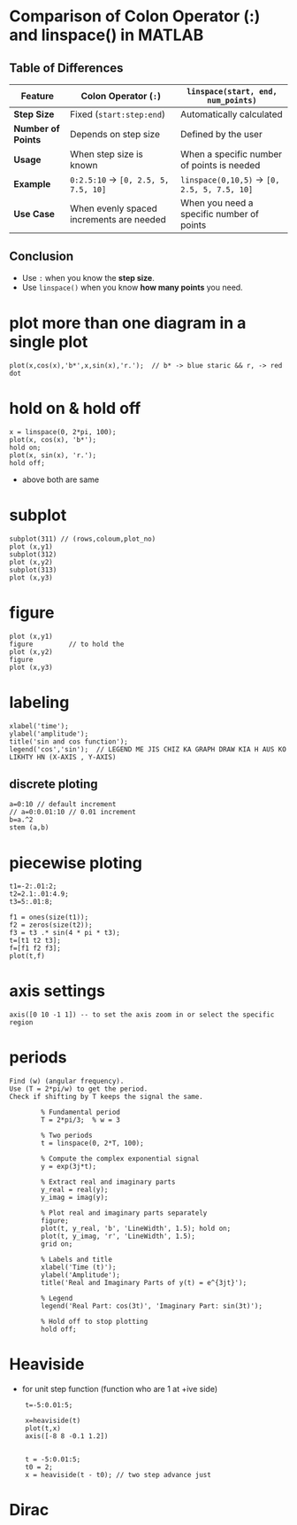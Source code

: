 # Comparison of Colon Operator (:) and linspace() in MATLAB

## Table of Differences

| Feature             | Colon Operator (`:`)       				  	| `linspace(start, end, num_points)` 		 |
|---------------------|---------------------------------------------|--------------------------------------------|
| **Step Size**       | Fixed (`start:step:end`) 					| Automatically calculated           		 |
| **Number of Points**| Depends on step size    					| Defined by the user                		 |
| **Usage**           | When step size is known  			 		| When a specific number of points is needed |
| **Example**         | `0:2.5:10` → `[0, 2.5, 5, 7.5, 10]` 		| `linspace(0,10,5)` → `[0, 2.5, 5, 7.5, 10]`|
| **Use Case** 		  | When evenly spaced increments are needed 	| When you need a specific number of points	 |

## Conclusion
- Use `:` when you know the **step size**.
- Use `linspace()` when you know **how many points** you need.


#  plot more than one diagram in a single plot
	plot(x,cos(x),'b*',x,sin(x),'r.');  // b* -> blue staric && r, -> red dot 
# hold on & hold off
	x = linspace(0, 2*pi, 100);
	plot(x, cos(x), 'b*');
	hold on;
	plot(x, sin(x), 'r.');
	hold off;
- above 	both are same

# subplot
	subplot(311) // (rows,coloum,plot_no) 
	plot (x,y1)
	subplot(312)
	plot (x,y2)
	subplot(313)
	plot (x,y3)
	
# figure
	plot (x,y1)
	figure         // to hold the 
	plot (x,y2)
	figure
	plot (x,y3)

# labeling 
	xlabel('time');
	ylabel('amplitude');
	title('sin and cos function');
	legend('cos','sin');  // LEGEND ME JIS CHIZ KA GRAPH DRAW KIA H AUS KO LIKHTY HN (X-AXIS , Y-AXIS)
	

## discrete ploting
	a=0:10 // default increment 
	// a=0:0.01:10 // 0.01 increment
	b=a.^2
	stem (a,b)
	
# piecewise ploting
	t1=-2:.01:2;
	t2=2.1:.01:4.9;
	t3=5:.01:8;
	
	f1 = ones(size(t1)); 
	f2 = zeros(size(t2));
	f3 = t3 .* sin(4 * pi * t3);
	t=[t1 t2 t3]; 
	f=[f1 f2 f3];
	plot(t,f) 
	
# axis settings
	axis([0 10 -1 1]) -- to set the axis zoom in or select the specific region
	
# periods
	Find (w) (angular frequency).
	Use (T = 2*pi/w) to get the period.
	Check if shifting by T keeps the signal the same.
	
```
		% Fundamental period
		T = 2*pi/3;  % w = 3
		
		% Two periods
		t = linspace(0, 2*T, 100);
		
		% Compute the complex exponential signal
		y = exp(3j*t);   
		
		% Extract real and imaginary parts
		y_real = real(y);
		y_imag = imag(y);
		
		% Plot real and imaginary parts separately
		figure;
		plot(t, y_real, 'b', 'LineWidth', 1.5); hold on;
		plot(t, y_imag, 'r', 'LineWidth', 1.5);
		grid on;
		
		% Labels and title
		xlabel('Time (t)'); 
		ylabel('Amplitude'); 
		title('Real and Imaginary Parts of y(t) = e^{3jt}');
		
		% Legend
		legend('Real Part: cos(3t)', 'Imaginary Part: sin(3t)');
		
		% Hold off to stop plotting
		hold off;
```
# Heaviside
- for unit step function (function who are 1 at +ive side)
```
	t=-5:0.01:5;
	
	x=heaviside(t)
	plot(t,x)
	axis([-8 8 -0.1 1.2])
	
		
	t = -5:0.01:5;
	t0 = 2;
	x = heaviside(t - t0); // two step advance just
```
# Dirac
